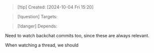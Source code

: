 
>[!tip] Created: [2024-10-04 Fri 15:20]

>[!question] Targets: 

>[!danger] Depends: 



Need to watch backchat commits too, since these are always relevant.

When watching a thread, we should 